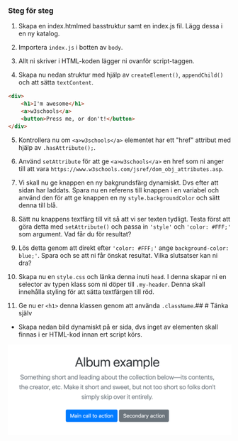 
### Steg för steg

1. Skapa en index.htmlmed basstruktur samt en index.js fil. Lägg dessa i en ny katalog.

1. Importera ```index.js``` i botten av ```body```.

1. Allt ni skriver i HTML-koden lägger ni ovanför script-taggen.

1. Skapa nu nedan struktur med hjälp av ```createElement()```, ```appendChild()``` och  att sätta ```textContent```.

```HTML
<div>
	<h1>I'm awesome</h1>
	<a>w3schools</a>
	<button>Press me, or don't!</button>
</div>
```

5. Kontrollera nu om ```<a>w3schools</a>``` elementet har ett "href" attribut med hjälp av ```.hasAttribute();```.

6. Använd ```setAttribute``` för att ge ```<a>w3schools</a>``` en href som ni anger till att vara ```https://www.w3schools.com/jsref/dom_obj_attributes.asp```.

7. Vi skall nu ge knappen en ny bakgrundsfärg dynamiskt. Dvs efter att sidan har laddats. Spara nu en referens till knappen i en variabel och använd den för att ge knappen en ny ```style.backgroundColor``` och sätt denna till blå.

8. Sätt nu knappens textfärg till vit så att vi ser texten tydligt. Testa först att göra detta med ```setAttribute()``` och passa in ```'style'``` och ```'color: #FFF;'``` som argument. Vad får du för resultat?

9. Lös detta genom att direkt efter ```'color: #FFF;'``` ange ```background-color: blue;'```. Spara och se att ni får önskat resultat. Vilka slutsatser kan ni dra?

10. Skapa nu en ```style.css``` och länka denna inuti ```head```. I denna skapar ni en selector av typen klass som ni döper till ```.my-header```. Denna skall innehålla styling för att sätta textfärgen till röd.

11. Ge nu er ```<h1>``` denna klassen genom att använda ```.className```.## # Tänka själv

* Skapa nedan bild dynamiskt på er sida, dvs inget av elementen skall finnas i er HTML-kod innan ert script körs.

<img src="/media/exercises-images/jumbo.png" alt="jumbo image">

